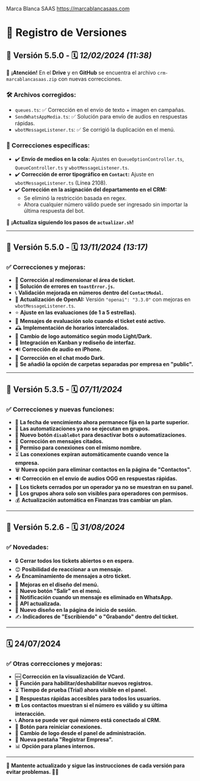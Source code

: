 Marca Blanca SAAS https://marcablancasaas.com


# 📜 Registro de Versiones

## 🚀 Versión 5.5.0 - 🗓️ *12/02/2024 (11:38)*  

📢 **¡Atención!** En el **Drive** y en **GitHub** se encuentra el archivo `crm-marcablancasaas.zip` con nuevas correcciones.  

### 🛠️ Archivos corregidos:  
- `queues.ts`: ✅ Corrección en el envío de texto + imagen en campañas.  
- `SendWhatsAppMedia.ts`: ✅ Solución para envío de audios en respuestas rápidas.  
- `wbotMessageListener.ts`: ✅ Se corrigió la duplicación en el menú.  

### 🔧 Correcciones específicas:  
- ✔️ **Envío de medios en la cola:** Ajustes en `QueueOptionController.ts`, `QueueController.ts` y `wbotMessageListener.ts`.  
- ✔️ **Corrección de error tipográfico en `Contact`:** Ajuste en `wbotMessageListener.ts` (Línea 2108).  
- ✔️ **Corrección en la asignación del departamento en el CRM:**  
  - Se eliminó la restricción basada en regex.  
  - Ahora cualquier número válido puede ser ingresado sin importar la última respuesta del bot.  

📌 **¡Actualiza siguiendo los pasos de `actualizar.sh`!**  

---

## 🚀 Versión 5.5.0 - 🗓️ *13/11/2024 (13:17)*  

### ✅ Correcciones y mejoras:  
- 🔄 **Corrección al redimensionar el área de ticket.**  
- 🛑 **Solución de errores en `toastError.js`.**  
- 📞 **Validación mejorada en números dentro del `ContactModal`.**  
- 🤖 **Actualización de OpenAI:** Versión `"openai": "3.3.0"` con mejoras en `wbotMessageListener.ts`.  
- ⭐ **Ajuste en las evaluaciones (de 1 a 5 estrellas).**  
- 📝 **Mensajes de evaluación solo cuando el ticket esté activo.**  
- 🕰️ **Implementación de horarios intercalados.**  
- 🎨 **Cambio de logo automático según modo Light/Dark.**  
- 📌 **Integración en Kanban y rediseño de interfaz.**  
- 🔊 **Corrección de audio en iPhone.**  
- 🌙 **Corrección en el chat modo Dark.**  
- 📂 **Se añadió la opción de carpetas separadas por empresa en "public".**  

---

## 🚀 Versión 5.3.5 - 🗓️ *07/11/2024*  

### ✅ Correcciones y nuevas funciones:  
- 📅 **La fecha de vencimiento ahora permanece fija en la parte superior.**  
- 🚫 **Las automatizaciones ya no se ejecutan en grupos.**  
- 🔧 **Nuevo botón `disableBot` para desactivar bots o automatizaciones.**  
- 💬 **Corrección en mensajes citados.**  
- 🔄 **Permiso para conexiones con el mismo nombre.**  
- ⏳ **Las conexiones expiran automáticamente cuando vence la empresa.**  
- 🗑️ **Nueva opción para eliminar contactos en la página de "Contactos".**  
- 🔊 **Corrección en el envío de audios OGG en respuestas rápidas.**  
- 👀 **Los tickets cerrados por un operador ya no se muestran en su panel.**  
- 📑 **Los grupos ahora solo son visibles para operadores con permisos.**  
- 💰 **Actualización automática en Finanzas tras cambiar un plan.**  

---

## 🚀 Versión 5.2.6 - 🗓️ *31/08/2024*  

### ✅ Novedades:  
- 🔒 **Cerrar todos los tickets abiertos o en espera.**  
- 😊 **Posibilidad de reaccionar a un mensaje.**  
- 📤 **Encaminamiento de mensajes a otro ticket.**  
- 🎨 **Mejoras en el diseño del menú.**  
- 🚪 **Nuevo botón "Salir" en el menú.**  
- 🔔 **Notificación cuando un mensaje es eliminado en WhatsApp.**  
- 🚀 **API actualizada.**  
- 🔑 **Nuevo diseño en la página de inicio de sesión.**  
- ✍️ **Indicadores de "Escribiendo" o "Grabando" dentro del ticket.**  

---

## 🗓️ 24/07/2024  

### ✅ Otras correcciones y mejoras:  
- 🆕 **Corrección en la visualización de VCard.**  
- 🔄 **Función para habilitar/deshabilitar nuevos registros.**  
- ⏳ **Tiempo de prueba (Trial) ahora visible en el panel.**  
- 💬 **Respuestas rápidas accesibles para todos los usuarios.**  
- ☎️ **Los contactos muestran si el número es válido y su última interacción.**  
- 📞 **Ahora se puede ver qué número está conectado al CRM.**  
- 🔄 **Botón para reiniciar conexiones.**  
- 🎨 **Cambio de logo desde el panel de administración.**  
- 🏢 **Nueva pestaña "Registrar Empresa".**  
- 📊 **Opción para planes internos.**  

---

🔄 **Mantente actualizado y sigue las instrucciones de cada versión para evitar problemas. 🚀🔥**
